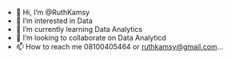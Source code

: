 - 👋 Hi, I’m @RuthKamsy
- 👀 I’m interested in Data
- 🌱 I’m currently learning Data Analytics
- 💞️ I’m looking to collaborate on Data Analyticd
- 📫 How to reach me 08100405464 or ruthkamsy@gmail.com...

<!---
RuthKamsy/RuthKamsy is a ✨ special ✨ repository because its `README.md` (this file) appears on your GitHub profile.
You can click the Preview link to take a look at your changes.
--->
